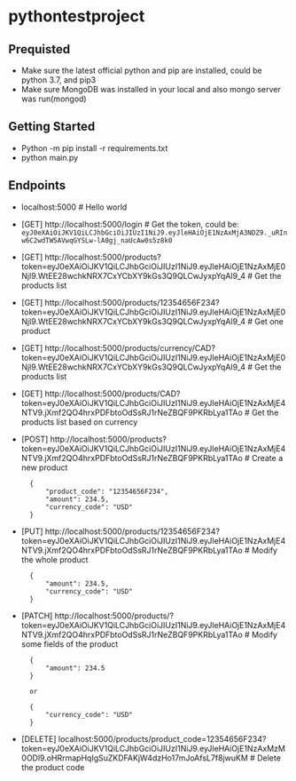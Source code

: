 # pythontestproject
## Prequisted
- Make sure the latest official python and pip are installed, could be python 3.7, and pip3
- Make sure MongoDB was installed in your local and also mongo server was run(mongod)
## Getting Started
- Python -m pip install -r requirements.txt
- python main.py
## Endpoints
- localhost:5000  # Hello world
- [GET] http://localhost:5000/login  # Get the token, could be: `eyJ0eXAiOiJKV1QiLCJhbGciOiJIUzI1NiJ9.eyJleHAiOjE1NzAxMjA3NDZ9._uRInw6C2wdTW5AVwqGYSLw-lA0gj_naUcAw0s5z8k0`
- [GET] http://localhost:5000/products?token=eyJ0eXAiOiJKV1QiLCJhbGciOiJIUzI1NiJ9.eyJleHAiOjE1NzAxMjE0Njl9.WtEE28wchkNRX7CxYCbXY9kGs3Q9QLCwJyxpYqAI9_4  # Get the products list
- [GET] http://localhost:5000/products/12354656F234?token=eyJ0eXAiOiJKV1QiLCJhbGciOiJIUzI1NiJ9.eyJleHAiOjE1NzAxMjE0Njl9.WtEE28wchkNRX7CxYCbXY9kGs3Q9QLCwJyxpYqAI9_4  # Get one product
- [GET] http://localhost:5000/products/currency/CAD?token=eyJ0eXAiOiJKV1QiLCJhbGciOiJIUzI1NiJ9.eyJleHAiOjE1NzAxMjE0Njl9.WtEE28wchkNRX7CxYCbXY9kGs3Q9QLCwJyxpYqAI9_4  # Get the products list
- [GET] http://localhost:5000/products/CAD?token=eyJ0eXAiOiJKV1QiLCJhbGciOiJIUzI1NiJ9.eyJleHAiOjE1NzAxMjE4NTV9.jXmf2QO4hrxPDFbtoOdSsRJ1rNeZBQF9PKRbLya1TAo  # Get the products list based on currency
- [POST] http://localhost:5000/products?token=eyJ0eXAiOiJKV1QiLCJhbGciOiJIUzI1NiJ9.eyJleHAiOjE1NzAxMjE4NTV9.jXmf2QO4hrxPDFbtoOdSsRJ1rNeZBQF9PKRbLya1TAo  # Create a new product
        
        {
            "product_code": "12354656F234",
            "amount": 234.5,
            "currency_code": "USD"
        }
        
- [PUT] http://localhost:5000/products/12354656F234?token=eyJ0eXAiOiJKV1QiLCJhbGciOiJIUzI1NiJ9.eyJleHAiOjE1NzAxMjE4NTV9.jXmf2QO4hrxPDFbtoOdSsRJ1rNeZBQF9PKRbLya1TAo  # Modify the whole product
        
        {
            "amount": 234.5,
            "currency_code": "USD"
        }
- [PATCH] http://localhost:5000/products/?token=eyJ0eXAiOiJKV1QiLCJhbGciOiJIUzI1NiJ9.eyJleHAiOjE1NzAxMjE4NTV9.jXmf2QO4hrxPDFbtoOdSsRJ1rNeZBQF9PKRbLya1TAo  # Modify some fields of the product
        
        {
            "amount": 234.5
        }
        
        or
        
        {
            "currency_code": "USD"
        }
- [DELETE] localhost:5000/products/product_code=12354656F234?token=eyJ0eXAiOiJKV1QiLCJhbGciOiJIUzI1NiJ9.eyJleHAiOjE1NzAxMzM0ODl9.oHRrmapHqIgSuZKDFAKjW4dzHo17mJoAfsL7f8jwuKM  # Delete the product code